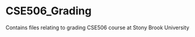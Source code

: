 CSE506_Grading
==============

Contains files relating to grading CSE506 course at Stony Brook University
